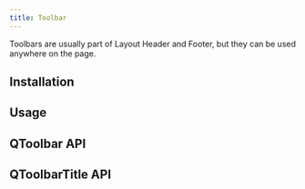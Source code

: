 ```yaml
---
title: Toolbar
---
```


Toolbars are usually part of Layout Header and Footer, but they can be used anywhere on the page.

## Installation
<doc-installation components="QToolbar" />

## Usage

<doc-example title="Basic" file="QToolbar/Basic" />

<doc-example title="With Avatar" file="QToolbar/Avatar" />

<doc-example title="Grouped vertically" file="QToolbar/GroupedVertically" />

<doc-example title="Grouped horizontally" file="QToolbar/GroupedHorizontally" />

<doc-example title="With Tabs" file="QToolbar/WithTabs" />

<doc-example title="With Button Dropdown" file="QToolbar/WithDropdown" />

<doc-example title="With Button Toggle" file="QToolbar/WithBtnToggle" />

## QToolbar API
<doc-api file="QToolbar" />

## QToolbarTitle API
<doc-api file="QToolbarTitle" />
